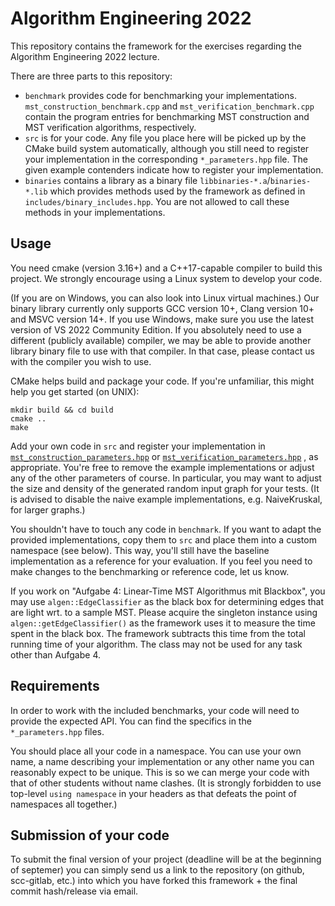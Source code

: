 # Algorithm Engineering 2022
This repository contains the framework for the exercises regarding the Algorithm Engineering 2022 lecture.

There are three parts to this repository:
<ul>
    <li><code>benchmark</code> provides code for benchmarking your implementations. 
        <code>mst_construction_benchmark.cpp</code> and <code>mst_verification_benchmark.cpp</code> contain 
        the program entries for benchmarking MST construction and MST verification algorithms, respectively.</li>
    <li><code>src</code> is for your code. Any file you place here will be picked up by the CMake build 
        system automatically, although you still need to register your implementation in the corresponding 
        <code>*_parameters.hpp</code> file. The given example contenders indicate how to register your 
        implementation. </li>
    <li><code>binaries</code> contains a library as a binary file <code>libbinaries-*.a</code>/<code>binaries-*.lib</code> which provides methods 
        used by the framework as defined in <code>includes/binary_includes.hpp</code>. You are not allowed 
        to call these methods in your implementations.</li>
</ul>


## Usage
You need cmake (version 3.16+) and a C++17-capable compiler to build this project.
We strongly encourage using a Linux system to develop your code.

(If you are on Windows, you can also look into Linux virtual machines.)
Our binary library currently only supports GCC version 10+, Clang version 10+ 
and MSVC version 14+. If you use Windows, make sure you use the latest version 
of VS 2022 Community Edition. If you absolutely need to use a different (publicly 
available) compiler, we may be able to provide another library binary file to 
use with that compiler. In that case, please contact us with the compiler 
you wish to use.

CMake helps build and package your code.
If you're unfamiliar, this might help you get started (on UNIX):

``` shell
mkdir build && cd build
cmake ..
make
```


Add your own code in <code>src</code> and register your implementation 
in [`mst_construction_parameters.hpp`](src/mst_construction_parameters.hpp) 
or [`mst_verification_parameters.hpp`](src/mst_verification_parameters.hpp)
, as appropriate.
You're free to remove the example implementations or adjust any of the 
other parameters of course. In particular, you may want to adjust the 
size and density of the generated random input graph for your tests. 
(It is advised to disable the naive example implementations, e.g. 
NaiveKruskal, for larger graphs.)

You shouldn't have to touch any code in <code>benchmark</code>. 
If you want to adapt the provided implementations, copy them to <code>src</code> 
and place them into a custom namespace (see below).
This way, you'll still have the baseline implementation as a reference for your evaluation.
If you feel you need to make changes to the benchmarking or reference code, let us know.

If you work on "Aufgabe 4: Linear-Time MST Algorithmus mit Blackbox", you may use 
<code>algen::EdgeClassifier</code> as the black box for determining edges that are light wrt. to a sample MST.
Please acquire the singleton instance using <code>algen::getEdgeClassifier()</code> as the framework uses it to measure
the time spent in the black box. The framework subtracts this time from the total running time of your algorithm.
The class may not be used for any task other than Aufgabe 4.

## Requirements
In order to work with the included benchmarks, your code will need to provide the expected API.
You can find the specifics in the <code>*_parameters.hpp</code> files.

You should place all your code in a namespace. You can use your own name, a name describing 
your implementation or any other name you can reasonably expect to be unique. 
This is so we can merge your code with that of other students without name clashes.
(It is strongly forbidden to use top-level <code>using namespace</code> in your headers as that defeats the point
of namespaces all together.)

## Submission of your code
To submit the final version of your project (deadline will be at the beginning of septemer) you can simply send us a link to the repository (on github, scc-gitlab, etc.) into which you have forked this framework + the final commit hash/release via email.

